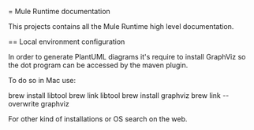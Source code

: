 = Mule Runtime documentation

This projects contains all the Mule Runtime high level documentation.

== Local environment configuration

In order to generate PlantUML diagrams it's require to install GraphViz so the dot program can be accessed by the maven plugin.

To do so in Mac use:

brew install libtool
brew link libtool
brew install graphviz
brew link --overwrite graphviz

For other kind of installations or OS search on the web.